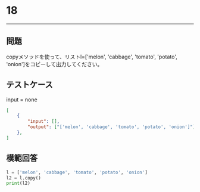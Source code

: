 # 18

---
## 問題

copyメソッドを使って、リストl=['melon', 'cabbage', 'tomato', 'potato', 'onion']をコピーして出力してください。

## テストケース
input = none
```json
[
	{
		"input": [],
		"output": ["['melon', 'cabbage', 'tomato', 'potato', 'onion']"]
  	},
]
```

## 模範回答
```python
l = ['melon', 'cabbage', 'tomato', 'potato', 'onion']
l2 = l.copy()
print(l2)
```
